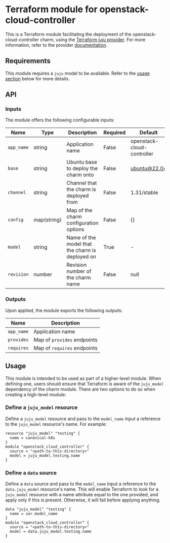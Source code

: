 # Terraform module for openstack-cloud-controller

This is a Terraform module facilitating the deployment of the openstack-cloud-controller charm, using the [Terraform juju provider](https://github.com/juju/terraform-provider-juju/). For more information, refer to the provider [documentation](https://registry.terraform.io/providers/juju/juju/latest/docs).

## Requirements
This module requires a `juju` model to be available. Refer to the [usage section](#usage) below for more details.

## API

### Inputs
The module offers the following configurable inputs:

| Name | Type | Description | Required | Default |
| - | - | - | - | - |
| `app_name`| string | Application name | False | openstack-cloud-controller | 
| `base` | string | Ubuntu base to deploy the charm onto | False | ubuntu@22.04 |
| `channel`| string | Channel that the charm is deployed from | False | 1.31/stable |
| `config`| map(string) | Map of the charm configuration options | False | {} |
| `model`| string | Name of the model that the charm is deployed on | True | - |
| `revision`| number | Revision number of the charm name | False | null |

### Outputs
Upon applied, the module exports the following outputs:

| Name | Description |
| - | - |
| `app_name`| Application name |
| `provides`| Map of `provides` endpoints |
| `requires`| Map of `requires` endpoints |

## Usage

This module is intended to be used as part of a higher-level module. When defining one, users should ensure that Terraform is aware of the `juju_model` dependency of the charm module. There are two options to do so when creating a high-level module:

### Define a `juju_model` resource
Define a `juju_model` resource and pass to the `model_name` input a reference to the `juju_model` resource's name. For example:

```
resource "juju_model" "testing" {
  name = canonical-k8s
}
module "openstack_cloud_controller" {
  source = "<path-to-this-directory>"
  model = juju_model.testing.name
}
```

### Define a `data` source
Define a `data` source and pass to the `model_name` input a reference to the `data.juju_model` resource's name. This will enable Terraform to look for a `juju_model` resource with a name attribute equal to the one provided, and apply only if this is present. Otherwise, it will fail before applying anything.
```
data "juju_model" "testing" {
  name = var.model_name
}
module "openstack_cloud_controller" {
  source = "<path-to-this-directory>"
  model = data.juju_model.testing.name
}
```
